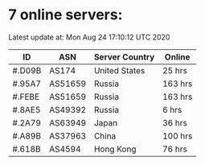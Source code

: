 # 7 online servers:

Latest update at: Mon Aug 24 17:10:12 UTC 2020

| ID | ASN | Server Country | Online |
| -- | --- | -------------- | ------ |
| #.D09B | AS174 | United States | 25 hrs |
| #.95A7 | AS51659 | Russia | 163 hrs |
| #.FEBE | AS51659 | Russia | 163 hrs |
| #.8AE5 | AS49392 | Russia | 6 hrs |
| #.2A79 | AS63949 | Japan | 36 hrs |
| #.A89B | AS37963 | China | 100 hrs |
| #.618B | AS4594 | Hong Kong | 76 hrs |

